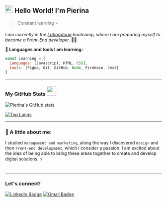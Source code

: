 
##  <img src="https://media.giphy.com/media/hvRJCLFzcasrR4ia7z/giphy.gif" width="25px"> Hello World! I'm Pierina 
>Constant learning ⭐

<p><em>I am currently in the <a href="https://www.laboratoria.la/">Laboratoria</a> bootcamp, where I am preparing myself to become a Front-End developer.</em> 👩‍💻</p>


<strong> 🚀 Languages and tools I am learning:</strong>
```javascript
const Learning = {
  Languages: [Javascript, HTML, CSS],
  tools: [Figma, Git, GitHub, Node, Firebase, Jest]
}
```

---
### My GitHub Stats <img src="https://media.giphy.com/media/WUlplcMpOCEmTGBtBW/giphy.gif" width="30"> 

![Pierina's GitHub stats](https://github-readme-stats.vercel.app/api?username=pierinamont&hide=contribs,prs&theme=buefy&show_icons=true)

[![Top Langs](https://github-readme-stats.vercel.app/api/top-langs/?username=pierinamont&layout=compact&theme=buefy)](https://github.com/pierinamont/github-readme-stats)

---
### 💬 A little about me:

I studied `management and marketing`, along the way I discovered `design` and then `Front-end development`, which I consider a passion.
I am excited about the idea of being able to bring these areas together to create and develop digital solutions. ⚡ <br><br>

---
### Let's connect!

[![Linkedin Badge](https://img.shields.io/badge/-LinkedIn-blue?style=flat-square&logo=Linkedin&logoColor=white&link=https://www.linkedin.com/in/pierina-montalva-fatur/)](https://www.linkedin.com/in/pierina-montalva-fatur/) 
 [![Gmail Badge](https://img.shields.io/badge/-Gmail-c14438?style=flat-square&logo=Gmail&logoColor=white&link=mailto:shuklaraghav321.com)](mailto:pierinamontalva@gmail.com)


<!--
**pierinamont/pierinamont** is a ✨ _special_ ✨ repository because its `README.md` (this file) appears on your GitHub profile.
-->

